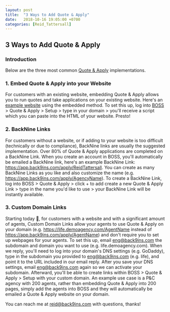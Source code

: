 ```yaml
---
layout: post
title:  "3 Ways to Add Quote & Apply"
date:   2018-10-16 19:05:00 +0700
categories: [Reid_Tattersall]
---
```

## 3 Ways to Add Quote & Apply
### Introduction
Below are the three most common [Quote & Apply](https://www.inslock.com) implementations.
### 1. Embed Quote & Apply into your Website
For customers with an existing website, embedding Quote & Apply allows you to run quotes and take applications on your existing website. Here's an [example website](https://americainsured.org) using the embedded method. To set this up, log into [BOSS](https://app.back9ins.com) > Quote & Apply > Setup > type in your domain > you'll receive a script which you can paste into the HTML of your website. Presto!

### 2. BackNine Links
For customers without a website, or if adding to your website is too difficult (technically or due to compliance), BackNine links are usually the suggested implementation. Over 80% of Quote & Apply applications are completed on a BackNine Link. When you create an account in BOSS, you'll automatically be emailed a BackNine link, here's an example BackNine Link: https://app.back9ins.com/apply/ReidTattersall. You can create as many BackNine Links as you like and also customize the name (e.g. https://app.back9ins.com/apply/AgencyName). To create a BackNine Link, log into BOSS > Quote & Apply > click + to add create a new Quote & Apply Link > type in the name you'd like to use > your BackNine Link will be instantly available.

### 3. Custom Domain Links
Starting today :wave:, for customers with a website and with a significant amount of agents, Custom Domain Links allow your agents to use Quote & Apply on your domain (e.g. https://life.demoagency.com/AgentName instead of https://app.back9ins.com/apply/AgentName) and don't require you to set up webpages for your agents. To set this up, email eng@back9ins.com the subdomain and domain you want to use (e.g. life.demoagency.com). When we reply, you'll need to log into your domain's DNS settings (e.g. GoDaddy), type in the subdomain you provided to eng@back9ins.com (e.g. life), and point it to the URL included in our email reply. After you save your DNS settings, email eng@back9ins.com again so we can activate your subdomain. Afterward, you'll be able to create links within BOSS > Quote & Apply > Setup with your custom domain. An example use case is a P&C agency with 200 agents, rather than embedding Quote & Apply into 200 pages, simply add the agents into BOSS and they will automatically be emailed a Quote & Apply website on your domain.

You can reach me at reid@back9ins.com with questions, thanks!
